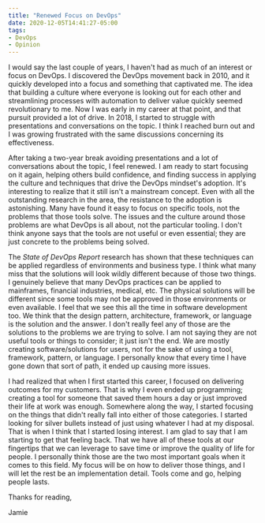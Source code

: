 ```yaml
---
title: "Renewed Focus on DevOps"
date: 2020-12-05T14:41:27-05:00
tags: 
- DevOps
- Opinion
---
```


I would say the last couple of years, I haven't had as much of an interest or focus on DevOps. I discovered the DevOps movement back in 2010, and it quickly developed into a focus and something that captivated me. The idea that building a culture where everyone is looking out for each other and streamlining processes with automation to deliver value quickly seemed revolutionary to me. Now I was early in my career at that point, and that pursuit provided a lot of drive. In 2018, I started to struggle with presentations and conversations on the topic. I think I reached burn out and I was growing frustrated with the same discussions concerning its effectiveness. 

After taking a two-year break avoiding presentations and a lot of conversations about the topic, I feel renewed. I am ready to start focusing on it again, helping others build confidence, and finding success in applying the culture and techniques that drive the DevOps mindset's adoption. It's interesting to realize that it still isn't a mainstream concept. Even with all the outstanding research in the area, the resistance to the adoption is astonishing. Many have found it easy to focus on specific tools, not the problems that those tools solve. The issues and the culture around those problems are what DevOps is all about, not the particular tooling. I don't think anyone says that the tools are not useful or even essential; they are just concrete to the problems being solved. 

The *State of DevOps Report* research has shown that these techniques can be applied regardless of environments and business type. I think what many miss that the solutions will look wildly different because of those two things. I genuinely believe that many DevOps practices can be applied to mainframes, financial industries, medical, etc. The physical solutions will be different since some tools may not be approved in those environments or even available. I feel that we see this all the time in software development too. We think that the design pattern, architecture, framework, or language is the solution and the answer. I don't really feel any of those are the solutions to the problems we are trying to solve. I am not saying they are not useful tools or things to consider; it just isn't the end. We are mostly creating software/solutions for users, not for the sake of using a tool, framework, pattern, or language. I personally know that every time I have gone down that sort of path, it ended up causing more issues. 

I had realized that when I first started this career, I focused on delivering outcomes for my customers. That is why I even ended up programming; creating a tool for someone that saved them hours a day or just improved their life at work was enough. Somewhere along the way, I started focusing on the things that didn't really fall into either of those categories. I started looking for silver bullets instead of just using whatever I had at my disposal. That is when I think that I started losing interest. I am glad to say that I am starting to get that feeling back. That we have all of these tools at our fingertips that we can leverage to save time or improve the quality of life for people. I personally think those are the two most important goals when it comes to this field. My focus will be on how to deliver those things, and I will let the rest be an implementation detail. Tools come and go, helping people lasts.

Thanks for reading,

Jamie
